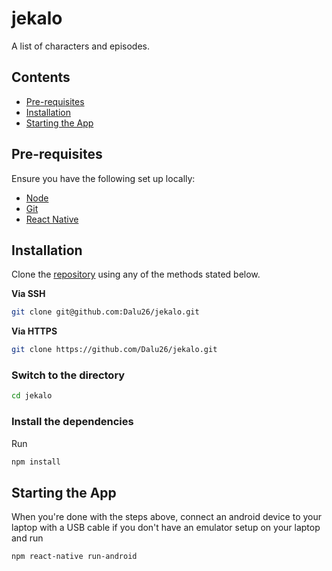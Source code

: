 # jekalo

A list of characters and episodes.

## Contents

- [Pre-requisites](#pre-requisites)
- [Installation](#installation)
- [Starting the App](#starting-the-app)

## Pre-requisites

Ensure you have the following set up locally:

- [Node](https://nodejs.org)
- [Git](https://www.atlassian.com/git/tutorials/install-git)
- [React Native](https://reactnative.dev/docs/environment-setup)

## Installation

Clone the [repository](https://github.com/Dalu26/jekalo) using any of the methods stated below.

**Via SSH**

```sh
git clone git@github.com:Dalu26/jekalo.git
```

**Via HTTPS**

```sh
git clone https://github.com/Dalu26/jekalo.git
```

### Switch to the directory

```sh
cd jekalo
```

### Install the dependencies

Run

```sh
npm install
```

## Starting the App

When you're done with the steps above, connect an android device to your laptop with a USB cable if you don't have an emulator setup on your laptop and run

```sh
npm react-native run-android
```
